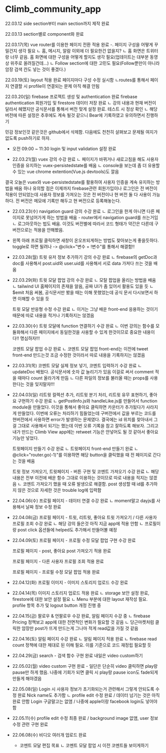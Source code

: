 # Climb_community_app

22.03.12
side section부터 main section까지 제작 완료

22.03.13
section별로 component화 완료

22.03.17(목)
vue router를 이용한 페이지 전환 적용 완료
-. 페이지 구성을 어떻게 꾸밀건지 생각 필요
ㄴ 홈, 메시지, 알람 이외에 더 필요한건 없을지?
ㄴ 홈 화면은 트위터랑 너무 같음. 홈 화면에 대한 구성을 어떻게 할지도 생각 필요(업데이트는 대부분 동영상 위주로 올려질건데...)
ㄴ Follow section에 대한 고민도 필요(Follow뿐만이 아니라 암장 검색 칸도 넣는 것이 좋겠다.)

22.03.19(토)
layout 적용 완료
페이지마다 구성 수정 실시함
ㄴroutes를 통해서 페이지 연결할 시 profile이 연결되는 문제 아직 해결 안됨

22.03.20(일)
firebase 프로젝트 생성 및 authentication 완료
firebase authentication 회원가입 및 firestore 데이터 저장 완료
ㄴ 강의 내용과 현재 버전이 달라서 헤맸지만 공식문서를 통해서 버전 맞게 설정 완료. 테스트 시 정상 확인
ㄴ 해당 버전에 따른 설정은 추후에도 계속 될것 같으니 Bear에 기록하였고 유의하면서 진행하기

민감 정보인것 같은것은 github에서 삭제함. 다음에도 천천히 살펴보고 문제될 여지가 없도록 push하기로 하자.

- 오전 09:00 ~ 11:30
  login 및 input validation 설정 완료

- 22.03.21(월)
  vuex 강의 수강 완료
  ㄴ 페이지가 바뀌거나 새로고침을 해도 사용자 인증을 유지하는 vuex-persistedstate를 배움
  ㄴ console을 보는데 좀 더 유용할 수 있는 vue chrome extention(Vue.js devtools)도 깔음

결국 오늘은 vuex와 vue-persistedstate를 활용하여 사용자 인증을 계속 유지하는 방법을 배움
하나 유의할 점은 이제까지 firebase관련 회원가입이나 로그인은 전 버전이 적용이 안되었는데 사용자 정보를 가져오는 것은 전 버전이나 현 버전 둘 다 사용이 가능하다. 전 버전은 메모에 기록만 해두고 현 버전으로 등록해놓는다.

- 22.03.23(수)
  navigation guard 강의 수강 완료
  ㄴ 로그인을 한게 아니면 다른 페이지로 못넘어가게 하는 방법을 배움 - router에서 navigation guard를 쓰는거임
  ㄴ 로그아웃하는 법도 배움. 이것도 버전별에 따라서 코드 형태가 약간은 다른데 구버전으로는 적용을 안해봤음.

* 왼쪽 아래 프로필 클릭하면 새창이 온오프되게하는 방법도 찾아보는게 좋을듯하다. toggle로 하면 될려나
  -> @click="변수 = !변수"를 통해서 해결함!!

- 22.03.28(월)
  트윗 유저 정보 추가하기 강의 수강 완료
  ㄴ firebase의 getDoc과 doc를 사용해서 post.uid와 user.uid를 사용해서 서로 data 가져다 쓰는 것을 배움

- 22.03.29(화)
  트윗 모달 팝업 강의 수강 완료
  ㄴ 모탈 팝업을 올리는 방법을 배움
  ㄴ tailwind UI 홈페이지의 존재을 알음, 공짜 UI가 좀 있어서 활용도 있을 듯
  ㄴ \$emit 처음 써봄, 공식문서만 봤을 때는 이해 못했었는데 공식 문서 다시보면서 하면 이해할 수 있을 듯

  트윗 모달 반응형 수정 수강 완료
  ㄴ 이거는 그냥 배운 front-end 응용하는 것이기 때문에 따로 내용을 적거나 기록하지는 않겠음

- 22.03.30(수)
  트윗 모달에 function 연결하기 수강 완료
  ㄴ 이번 강의는 함수를 모듈화해서 다른 페이지에서 동일한것을 사용할 수 있게 한것이므로 중요한 내용이다!! 명심하자!!!

  코멘트 모달 팝업 수강 완료
  ㄴ 코멘트 모달 팝업 front-end는 이전에 tweet front-end 만드는것 조금 수정한 것이라서 따로 내용을 기록하지는 않겠음

- 22.03.31(목)
  코멘트 모달 실제 정보 넣기, 코멘트 입력하기 수강 완료
  ㄴ updateDoc 배웠다. 공식문서에 숫자 값 늘리기가 있음 이걸로 써서 comment 적을 때마다 count 올라가게 만듬
  ㄴ 다른 파일의 정보를 불러올 때는 props를 사용한다는 것을 잊지말자!!!

- 22.04.03(일)
  리트윗 컬렉션 추가, 리트윗 분기 처리, 리트윗 유무 표현하기, 좋아요 구현하기 수강 완료
  ㄴ getPostInfo.js와 handleLike.js를 만들어서 function module을 만들었다. 이것을 통해서 좋아요 클릭하면 카운터가 추가됬다가 사라지게 만들었다. 이번에 오류는 처리하기 힘들었는데 구버전에서 값을 부르는 코드를 현버전에서 사용하면 error가 발생하는 문제였다. 결국에는 id 위치를 찾아내서 그걸 그대로 사용해서 되기는 했는데 이번 오류 기록을 참고 잘하도록 해보자. 그리고 내가 만드는 Climb View app에는 retweet 기능은 안넣어도 될 것 같아서 좋아요 기능만 넣었다.

  트윗페이지 만들기 수강 완료
  ㄴ 트윗페이지 front-end 만들기 완료
  ㄴ @click="router.go(-1)"를 이용하면 해당 button을 클릭했을 때 전 페이지로 간다는 것을 배움

  트윗 정보 가져오기, 트윗페이지 - 버튼 구현 및 코멘트 가져오기 수강 완료
  ㄴ 해당 내용은 전부 이전에 배운 함수 그대로 이용하는 것이므로 따로 내용을 적지는 않겠음
  ㄴ 코멘트 가져오기 했을 때 오류 발생으로 해결함. post 생성할 때 id를 추가하지 않은 것으로 자세한 것은 trouble log에 입력함

- 22.04.06(수)
  프로필 페이지 - 데이터 연결 수강 완료
  ㄴ moment말고 dayjs를 사용해서 날짜 정보 수정 완료

- 22.04.08(금)
  프로필 페이지 - 트윗, 리트윗, 좋아요 트윗 가져오기 / 다른 사용자 프로필 조회 수강 완료
  ㄴ 해당 강의 들은것 아직 지금 app에 적용 안함
  ㄴ 프로필이랑 post click 옵션들에 helped도 추가해서 만들어볼 예정

- 22.04.09(토)
  프로필 페이지 - 프로필 수정 모달 팝업 구현 수강 완료

  프로필 페이지 - post, 좋아요 post 가져오기 적용 완료

  프로필 페이지 - 다른 사용자 프로필 조회 적용 완료

  프로필 페이지 - 프로필 수정 모달 팝업 적용 완료

- 22.04.12(화)
  프로필 이미지 - 이미지 스토리지 업로드 수강 완료

- 22.04.14(목)
  이미지 스토리지 업로드 적용 완료
  ㄴ storage 보안 설정 완료, firestore에 대한 보안 설정 필요
  ㄴ Menu 부분에 대한 layout 재작성 필요. profile 항목 추가 및 logout button 개정 진행 중

- 22.04.15(금)
  팔로우 & 언팔로우 수강 완료, 알림 페이지 수강 중
  ㄴ firebase Pricing 정책보고 app에 대한 전면적인 변화가 필요할 것 같음
  ㄴ 당근마켓처럼 클릭한 암장만 post가 뜨게 만드는게 그나마 적게 read값을 가질 것 같음

- 22.04.16(토)
  알림 페이지 수강 완료
  ㄴ 알림 페이지 적용 완료
  ㄴ firebase read count 정책에 대한 제대로 된 이해 필요. 이를 기준으로 코드 재정립 필요할 듯

- 22.04.29(금)
  search - 검색 함수 구현 완료
  내일은 video custom하기

- 22.05.02(월)
  video custom 구현 완료 - 일단은 단순히 video 클릭하면 play랑 pause만 하게 했음. 나중에 기회가 되면 클릭 시 play랑 pause icon도 fade되게 만들게 해야겠음

- 22.05.08(일)
  Login 시 사용자 정보가 초기화되는거 관련해서 그렇게 안되도록 수정 완료
  Nick name도 추가함
  ㄴ profile edit 수정 완료 / 데이터 넘기는 것은 아직 완료 안함
  Login 구글말고는 없앰 / 나중에 apple이랑 facebook login도 넣어야함

- 22.05.11(수)
  profile edit 수정 최종 완료 / background image 없앰, user 정보 수정 관련 구현 완료

- 22.06.08(수)
  비디오 여러개 업로드 완료
  - 코멘트 모달 편집 목표
    ㄴ 코멘트 모달 팝업 시 이전 코멘트들 보이게하기
